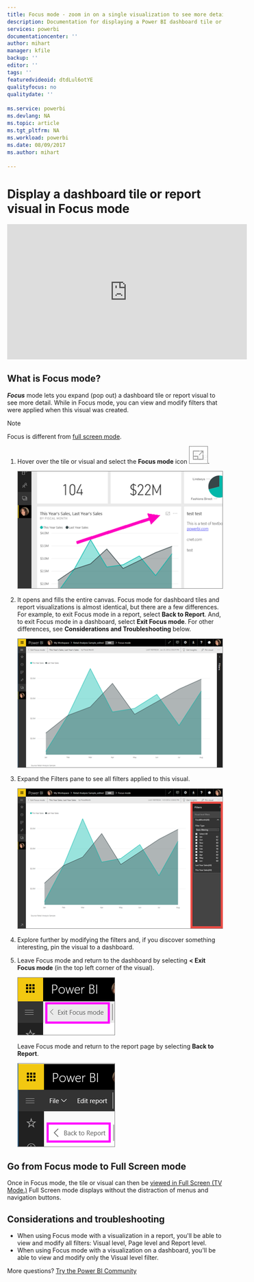 ```yaml
---
title: Focus mode - zoom in on a single visualization to see more detail.
description: Documentation for displaying a Power BI dashboard tile or report visualizations in Focus mode, aka Pop Out.
services: powerbi
documentationcenter: ''
author: mihart
manager: kfile
backup: ''
editor: ''
tags: ''
featuredvideoid: dtdLul6otYE
qualityfocus: no
qualitydate: ''

ms.service: powerbi
ms.devlang: NA
ms.topic: article
ms.tgt_pltfrm: NA
ms.workload: powerbi
ms.date: 08/09/2017
ms.author: mihart

---
```

# Display a dashboard tile or report visual in Focus mode
<iframe width="560" height="315" src="https://www.youtube.com/embed/dtdLul6otYE" frameborder="0" allowfullscreen></iframe>


## What is Focus mode?
***Focus*** mode lets you expand (pop out) a dashboard tile or report visual to see more detail.  While in Focus mode, you can view and modify filters that were applied when this visual was created.  

> [!NOTE]
> Focus is different from [full screen mode](service-tile-fullscreen-mode.md).
> 
> 

1. Hover over the tile or visual and select the **Focus mode** icon ![](media/service-focus-mode/pbi_popout.jpg).  
   
   ![](media/service-focus-mode/power-bi-hover-focus.png)
2. It opens and fills the entire canvas. Focus mode for dashboard tiles and report visualizations is almost identical, but there are a few differences. For example, to exit Focus mode in a report, select **Back to Report**. And, to exit Focus mode in a dashboard, select **Exit Focus mode**. For other differences, see **Considerations and Troubleshooting** below.
   
   ![](media/service-focus-mode/power-bi-display-focus-newer2.png)
3. Expand the Filters pane to see all filters applied to this visual.
   
   ![](media/service-focus-mode/power-bi-display-focus-filters.png)
4. Explore further by modifying the filters and, if you discover something interesting, pin the visual to a dashboard.   
5. Leave Focus mode and return to the dashboard by selecting **< Exit Focus mode** (in the top left corner of the visual).
   
    ![](media/service-focus-mode/power-bi-exit-focus.png)    
   
    Leave Focus mode and return to the report page by selecting **Back to Report**.    
   
    ![](media/service-focus-mode/power-bi-exit-focus-report.png)

## Go from Focus mode to Full Screen mode
Once in Focus mode, the tile or visual can then be [viewed in Full Screen (TV Mode.)](service-tile-fullscreen-mode.md) Full Screen mode displays without the distraction of menus and navigation buttons.

## Considerations and troubleshooting
* When using Focus mode with a visualization in a report, you'll be able to view and modify all filters: Visual level, Page level and Report level.    
* When using Focus mode with a visualization on a dashboard, you'll be able to view and modify only the Visual level filter.

More questions? [Try the Power BI Community](http://community.powerbi.com/)

